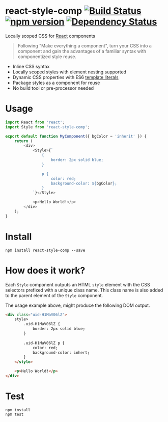 # react-style-comp [![Build Status](https://travis-ci.org/bealearts/react-style-comp.png?branch=master)](https://travis-ci.org/bealearts/react-style-comp) [![npm version](https://badge.fury.io/js/react-style-comp.svg)](http://badge.fury.io/js/react-style-comp) [![Dependency Status](https://david-dm.org/bealearts/react-style-comp.png)](https://david-dm.org/bealearts/react-style-comp)

Locally scoped CSS for [React](https://facebook.github.io/react/) components

> Following "Make everything a component", turn your CSS into a component and gain the advantages of a familiar syntax with componentized style reuse.
 * Inline CSS syntax
 * Locally scoped styles with element nesting supported
 * Dynamic CSS properties with ES6 [template literals](https://developer.mozilla.org/en/docs/Web/JavaScript/Reference/Template_literals)
 * Package styles as a component for reuse
 * No build tool or pre-processor needed

# Usage
```js
import React from 'react';
import Style from 'react-style-comp';

export default function MyComponent({ bgColor = 'inherit' }) {
    return (
        <div>
            <Style>{`
                {
                    border: 2px solid blue;
                }

                p {
                    color: red;
                    background-color: ${bgColor};
                }
            `}</Style>

            <p>Hello World!</p>
        </div>
    );
}
```

# Install
```shell
npm install react-style-comp --save
```

# How does it work?
Each `Style` component outputs an HTML `style` element with the CSS selectors prefixed with a unique class name. This class name is also added to the parent element of the `Style` component.

The usage example above, might produce the following DOM output.
```html
<div class="uid-H1MaV06lZ">
    style>
        .uid-H1MaV06lZ {
            border: 2px solid blue;
        }
        
        .uid-H1MaV06lZ p {
            color: red;
            background-color: inhert;
        }
    </style>

    <p>Hello World!</p>
</div>
```

# Test
```shell
npm install
npm test
```

